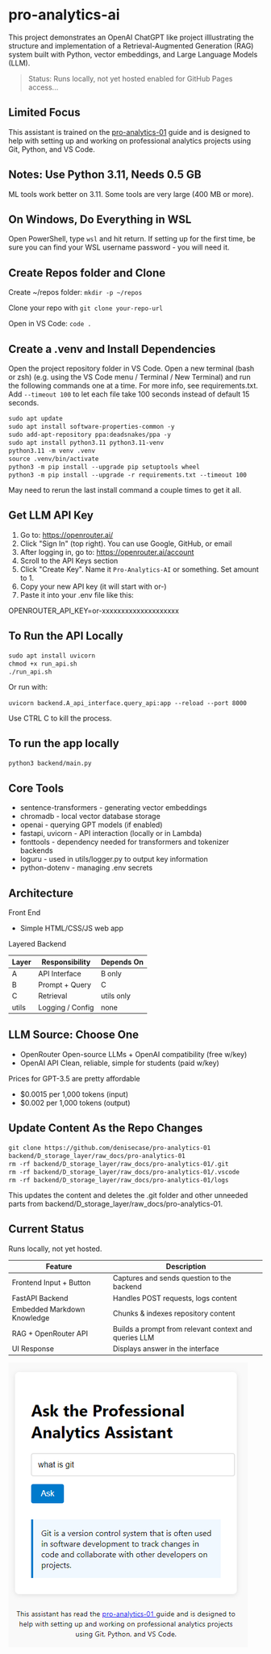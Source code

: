# pro-analytics-ai

This project demonstrates an OpenAI ChatGPT like project illlustrating the structure and implementation of a Retrieval-Augmented Generation (RAG) system built with Python, vector embeddings, and Large Language Models (LLM).

> Status: Runs locally, not yet hosted enabled for GitHub Pages access...

## Limited Focus

This assistant is trained on the [pro-analytics-01](https://github.com/denisecase/pro-analytics-01) guide and is designed to help with setting up and working on professional analytics projects using Git, Python, and VS Code.

## Notes: Use Python 3.11, Needs 0.5 GB 

ML tools work better on 3.11.
Some tools are very large (400 MB or more).

## On Windows, Do Everything in WSL

Open PowerShell, type `wsl` and hit return.
If setting up for the first time, be sure you can find your WSL username password - you will need it. 

## Create Repos folder and Clone

Create ~/repos folder: `mkdir -p ~/repos`

Clone your repo with `git clone your-repo-url`

Open in VS Code: `code .`

## Create a .venv and Install Dependencies

Open the project repository folder in VS Code. 
Open a new terminal (bash or zsh) (e.g. using the VS Code menu / Terminal / New Terminal) and run the following commands one at a time. 
For more info, see requirements.txt. 
Add `--timeout 100` to let each file take 100 seconds instead of default 15 seconds. 

```shell
sudo apt update
sudo apt install software-properties-common -y
sudo add-apt-repository ppa:deadsnakes/ppa -y
sudo apt install python3.11 python3.11-venv
python3.11 -m venv .venv
source .venv/bin/activate
python3 -m pip install --upgrade pip setuptools wheel
python3 -m pip install --upgrade -r requirements.txt --timeout 100
```

May need to rerun the last install command a couple times to get it all. 

## Get LLM API Key

1. Go to: https://openrouter.ai/
2. Click "Sign In" (top right). You can use Google, GitHub, or email
3. After logging in, go to: <https://openrouter.ai/account>
4. Scroll to the API Keys section
5. Click "Create Key". Name it `Pro-Analytics-AI` or something. Set amount to 1. 
6. Copy your new API key (it will start with or-)
7. Paste it into your .env file like this:

OPENROUTER_API_KEY=or-xxxxxxxxxxxxxxxxxxxx


## To Run the API Locally

```shell
sudo apt install uvicorn
chmod +x run_api.sh
./run_api.sh
```

Or run with:

`uvicorn backend.A_api_interface.query_api:app --reload --port 8000`

Use CTRL C to kill the process. 

## To run the app locally

`python3 backend/main.py`

## Core Tools

- sentence-transformers - generating vector embeddings
- chromadb - local vector database storage
- openai -  querying GPT models (if enabled)
- fastapi, uvicorn -  API interaction (locally or in Lambda)
- fonttools - dependency needed for transformers and tokenizer backends
- loguru - used in utils/logger.py to output key information
- python-dotenv -  managing .env secrets


## Architecture

Front End

- Simple HTML/CSS/JS web app

Layered Backend

| Layer  | Responsibility      | Depends On   |
|--------|---------------------|--------------|
| A      | API Interface       | B only       |
| B      | Prompt + Query      | C            |
| C      | Retrieval           | utils only   |
| utils  | Logging / Config    | none         |


## LLM Source: Choose One

- OpenRouter	Open-source LLMs + OpenAI compatibility (free w/key)
- OpenAI API	Clean, reliable, simple for students (paid w/key)

Prices for GPT-3.5 are pretty affordable
- $0.0015 per 1,000 tokens (input)
- $0.002 per 1,000 tokens (output)

## Update Content As the Repo Changes

```shell
git clone https://github.com/denisecase/pro-analytics-01 backend/D_storage_layer/raw_docs/pro-analytics-01
rm -rf backend/D_storage_layer/raw_docs/pro-analytics-01/.git
rm -rf backend/D_storage_layer/raw_docs/pro-analytics-01/.vscode
rm -rf backend/D_storage_layer/raw_docs/pro-analytics-01/logs
```

This updates the content and deletes the .git folder and other unneeded parts from backend/D_storage_layer/raw_docs/pro-analytics-01.

## Current Status

Runs locally, not yet hosted.


| Feature                     | Description                                         |
|-----------------------------|-----------------------------------------------------|
| Frontend Input + Button     | Captures and sends question to the backend  |
| FastAPI Backend             | Handles POST requests, logs content        |
| Embedded Markdown Knowledge | Chunks & indexes repository content        |
| RAG + OpenRouter API   | Builds a prompt from relevant context and queries LLM |
| UI Response      | Displays answer in the interface      |

![Example](images/pro-analytics-ai.png)
